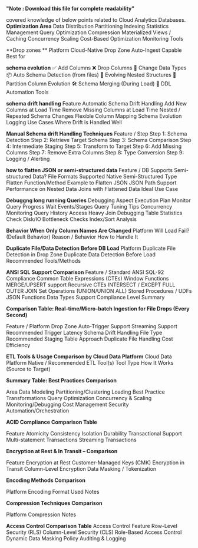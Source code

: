 **"Note : Download this file for complete readability"**

covered knowledge of below points related to Cloud Analytics Databases.
**Optimization Area**
Data Distribution
Partitioning
Indexing
Statistics Management
Query Optimization
Compression
Materialized Views / Caching
Concurrency Scaling
Cost-Based Optimization
Monitoring Tools

**Drop zones **
Platform
Cloud-Native Drop Zone
Auto-Ingest Capable
Best for

**schema evolution**
✅ Add Columns
❌ Drop Columns
🔁 Change Data Types
📦 Auto Schema Detection (from files)
🧬 Evolving Nested Structures
📌 Partition Column Evolution
🛠️ Schema Merging (During Load)
🧾 DDL Automation Tools

**schema drift handling**
Feature
Automatic Schema Drift Handling
Add New Columns at Load Time
Remove Missing Columns at Load Time
Nested / Repeated Schema Changes
Flexible Column Mapping
Schema Evolution Logging
Use Cases Where Drift is Handled Well

**Manual Schema drift Handling Techniques**
Feature / Step
Step 1: Schema Detection
Step 2: Retrieve Target Schema
Step 3: Schema Comparison
Step 4: Intermediate Staging
Step 5: Transform to Target
Step 6: Add Missing Columns
Step 7: Remove Extra Columns
Step 8: Type Conversion
Step 9: Logging / Alerting

**how to flatten JSON or semi-structured data**
Feature / DB
Supports Semi-structured Data?
File Formats Supported
Native Semi-Structured Type
Flatten Function/Method
Example to Flatten JSON
JSON Path Support
Performance on Nested Data
Joins with Flattened Data
Ideal Use Case

**Debuggng long running Queries**
Debugging Aspect
Execution Plan
Monitor Query Progress
Wait Events/Stages
Query Tuning Tips
Concurrency Monitoring
Query History Access
Heavy Join Debugging
Table Statistics Check
Disk/IO Bottleneck Checks
Index/Sort Analysis

**Behavior When Only Column Names Are Changed**
Platform
Will Load Fail? (Default Behavior)
Reason / Behavior
How to Handle It

**Duplicate File/Data Detection Before DB Load**
Platform
Duplicate File Detection in Drop Zone
Duplicate Data Detection Before Load
Recommended Tools/Methods

**ANSI SQL Support Comparison**
Feature / Standard
ANSI SQL-92 Compliance
Common Table Expressions (CTEs)
Window Functions
MERGE/UPSERT support
Recursive CTEs
INTERSECT / EXCEPT
FULL OUTER JOIN
Set Operations (UNION/UNION ALL)
Stored Procedures / UDFs
JSON Functions
Data Types Support
Compliance Level Summary

**Comparison Table: Real-time/Micro-batch Ingestion for File Drops (Every Second)**

Feature / Platform
Drop Zone
Auto-Trigger Support
Streaming Support
Recommended Trigger
Latency
Schema Drift Handling
File Type Recommended
Staging Table Approach
Duplicate File Handling
Cost Efficiency

**ETL Tools & Usage Comparison by Cloud Data Platform**
Cloud Data Platform
Native / Recommended ETL Tool(s)
Tool Type
How It Works (Source to Target)

**Summary Table: Best Practices Comparison**

Area
Data Modeling
Partitioning/Clustering
Loading Best Practice
Transformations
Query Optimization
Concurrency & Scaling
Monitoring/Debugging
Cost Management
Security
Automation/Orchestration

**ACID Compliance Comparison Table**

Feature
Atomicity
Consistency
Isolation
Durability
Transactional Support
Multi-statement Transactions
Streaming Transactions

**Encryption at Rest & In Transit – Comparison**

Feature
Encryption at Rest
Customer-Managed Keys (CMK)
Encryption in Transit
Column-Level Encryption
Data Masking / Tokenization

**Encoding Methods Comparison**

Platform
Encoding Format Used
Notes

**Compression Techniques Comparison**

Platform
Compression
Notes


**Access Control Comparison Table**
Access Control Feature
Row-Level Security (RLS)
Column-Level Security (CLS)
Role-Based Access Control
Dynamic Data Masking
Policy Auditing & Logging

